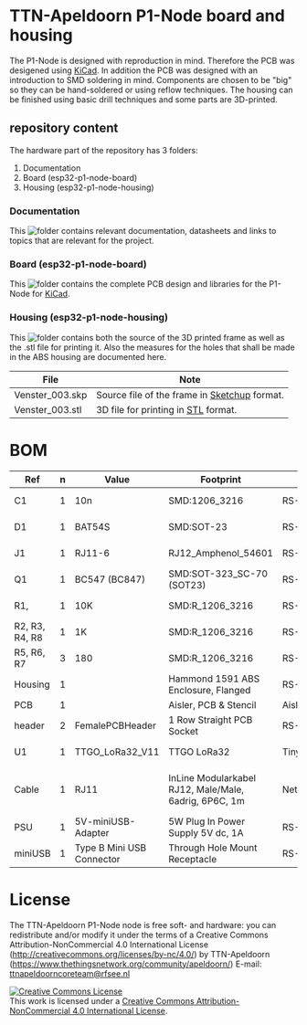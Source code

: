 # TTN-Apeldoorn P1-Node board and housing
The P1-Node is designed with reproduction in mind. Therefore the PCB was desigened using <a href="https://kicad-pcb.org/" target="_blank">KiCad</a>. In addition the PCB was designed with an introduction to SMD soldering in mind. Components are chosen to be "big" so they can be hand-soldered or using reflow techniques. The housing can be finished using basic drill techniques and some parts are 3D-printed.

## repository content
The hardware part of the repository has 3 folders:

   1. Documentation
   2. Board (esp32-p1-node-board)
   3. Housing (esp32-p1-node-housing)

### Documentation
This ![folder](documentation/ "folder") contains relevant documentation, datasheets and links to topics that are relevant for the project.

### Board (esp32-p1-node-board)
This ![folder](esp32-p1-node-board/ "folder") contains the complete PCB design and libraries for the P1-Node for <a href="https://kicad-pcb.org/" target="_blank">KiCad</a>.

### Housing (esp32-p1-node-housing)
This ![folder](esp32-p1-node-housing/ "folder") contains both the source of the 3D printed frame as well as the .stl file for printing it. Also the measures for the holes that shall be made in the ABS housing are documented here.

File            | Note
----------------|--------------------------
Venster_003.skp | Source file of the frame in <a href="https://www.sketchup.com/" target="_blank">Sketchup</a> format.
Venster_003.stl | 3D file for printing in <a href="https://en.wikipedia.org/wiki/STL_(file_format)" target="_blank">STL</a> format.

# BOM

Ref | n | Value | Footprint | Shop | Datasheet
----|---|-------|-----------|------|-------------------------------------
C1 | 1 | 10n | SMD:1206_3216 |  RS-Components  | https://nl.rs-online.com/web/p/mlccs-multilayer-ceramic-capacitors/2989220/
D1 | 1 | BAT54S | SMD:SOT-23 |  RS-Components  | https://nl.rs-online.com/web/p/rectifier-diodes-schottky-diodes/5444584/
J1 | 1 | RJ11-6 | RJ12_Amphenol_54601 |  RS-Components  | https://nl.rs-online.com/web/p/ethernet-connectors/1370999/
Q1 | 1 | BC547 (BC847) | SMD:SOT-323_SC-70 (SOT23) |  RS-Components  | https://nl.rs-online.com/web/p/bjt-bipolar-transistors/6900091/
R1,  | 1 | 10K | SMD:R_1206_3216 |  RS-Components  | https://nl.rs-online.com/web/p/surface-mount-fixed-resistors/7219908/
R2, R3, R4, R8 | 1 | 1K | SMD:R_1206_3216 |  RS-Components  | https://nl.rs-online.com/web/p/surface-mount-fixed-resistors/9013724/
R5, R6, R7 | 3 | 180 | SMD:R_1206_3216 |  RS-Components  | https://nl.rs-online.com/web/p/surface-mount-fixed-resistors/7219762/
Housing | 1 |  | Hammond 1591 ABS Enclosure, Flanged |  RS-Components  | https://nl.rs-online.com/web/p/general-purpose-enclosures/8180514/
PCB | 1 |  | Aisler, PCB & Stencil |  Aisler  | http://www.aisler.net
header | 2 | FemalePCBHeader | 1 Row Straight PCB Socket |  RS-Components  | https://nl.rs-online.com/web/p/pcb-sockets/0252399/
U1 | 1 | TTGO_LoRa32_V11 | TTGO LoRa32 |  Tinytronics  | https://www.tinytronics.nl/shop/nl/platforms/ttgo/lilygo-ttgo-lora32-868mhz-esp32
Cable | 1 | RJ11 | InLine Modularkabel RJ12, Male/Male, 6adrig, 6P6C, 1m |  Netwerkwinkel.com  | https://www.netwerkwinkel.com/Verleng--en-aansluitkabels/Telefoonkabels/RJ10---RJ11---RJ12-kabels/InLine/InLine-Modularkabel-RJ12-Male-Male-6adrig-6P6C-2m-18842-p_12802.html
PSU | 1 | 5V-miniUSB-Adapter | 5W Plug In Power Supply 5V dc, 1A |  RS-Components  | https://nl.rs-online.com/web/p/ac-dc-adapters/1217116/
miniUSB | 1 | Type B Mini USB Connector | Through Hole Mount Receptacle  |  RS-Components  | https://nl.rs-online.com/web/p/usb-connectors/6741350/


# License
The TTN-Apeldoorn P1-Node node is free soft- and hardware:
you can redistribute and/or modify it under the terms of a Creative Commons Attribution-NonCommercial 4.0 International License (http://creativecommons.org/licenses/by-nc/4.0/) by TTN-Apeldoorn (https://www.thethingsnetwork.org/community/apeldoorn/) E-mail: ttnapeldoorncoreteam@rfsee.nl

<a rel="license" href="http://creativecommons.org/licenses/by-nc/4.0/"><img alt="Creative Commons License" style="border-width:0" src="https://i.creativecommons.org/l/by-nc/4.0/88x31.png" /></a><br />This work is licensed under a <a rel="license" href="http://creativecommons.org/licenses/by-nc/4.0/">Creative Commons Attribution-NonCommercial 4.0 International License</a>.